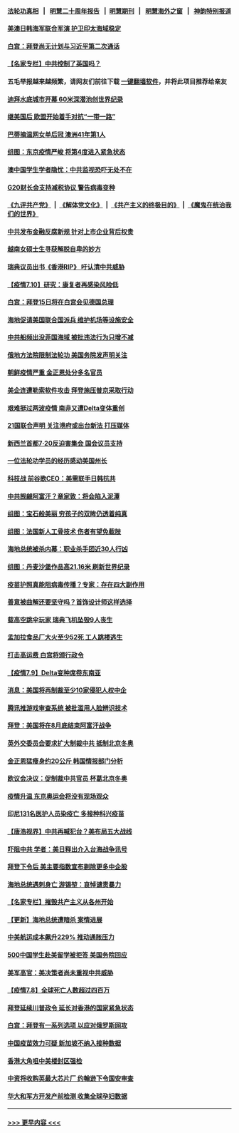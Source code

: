 #### [法轮功真相](https://github.com/gfw-breaker/truth/blob/master/README.md?t=0) &nbsp;&nbsp;|&nbsp;&nbsp; [明慧二十周年报告](https://github.com/gfw-breaker/mh-reports/blob/master/README.md?t=0) &nbsp;&nbsp;|&nbsp;&nbsp;[明慧期刊](https://github.com/gfw-breaker/mh-qikan) &nbsp;&nbsp;|&nbsp;&nbsp; [明慧海外之窗](https://github.com/gfw-breaker/mh-news/blob/master/README.md?t=0) &nbsp;&nbsp;|&nbsp;&nbsp; [神韵特别报道](https://github.com/gfw-breaker/mh-news/blob/master/shenyun.md?t=0)
#### [美澳日韩海军联合军演 护卫印太海域稳定](../pages/nsc418/n13081048.md?t=07111151) 
#### [白宫：拜登尚无计划与习近平第二次通话](../pages/nsc418/n13081123.md?t=07111151) 
#### [【名家专栏】中共控制了英国吗？](../pages/nsc418/n13080067.md?t=07111151) 
#### 五毛举报越来越频繁，请网友们前往下载 [一键翻墙软件](https://github.com/gfw-breaker/ssr-accounts)，并将此项目推荐给亲友
#### [迪拜水底城市开幕 60米深潜池创世界纪录](../pages/nsc418/n13080998.md?t=07111151) 
#### [继美国后 欧盟开始着手对抗“一带一路”](../pages/nsc418/n13080932.md?t=07111151) 
#### [巴蒂摘温网女单后冠 澳洲41年第1人](../pages/nsc418/n13080924.md?t=07111151) 
#### [组图：东京疫情严峻 将第4度进入紧急状态](../pages/nsc418/n13080404.md?t=07111151) 
#### [澳中国学生学者隐忧：中共监视恐吓无处不在](../pages/nsc418/n13080804.md?t=07111151) 
#### [G20财长会支持减税协议 警告病毒变种](../pages/nsc418/n13080713.md?t=07111151) 
#### [《九评共产党》](https://github.com/begood0513/9ping.md/blob/master/README.md) &nbsp;|&nbsp; [《解体党文化》](../../../../jtdwh.md/blob/master/README.md)  &nbsp;|&nbsp; [《共产主义的终极目的》](../../../../gczydzjmd.md/blob/master/README.md) &nbsp;|&nbsp; [《魔鬼在统治我们的世界》](../../../../mgztzwmdsj.md/blob/master/README.md) 
#### [中共发布金融反腐新规 针对上市企业背后权贵](../pages/nsc418/n13080390.md?t=07111151) 
#### [越南女硕士生寻获解脱自卑的妙方](../pages/nsc418/n13079268.md?t=07111151) 
#### [瑞典议员出书《香港RIP》 吁认清中共威胁](../pages/nsc418/n13080532.md?t=07111151) 
#### [【疫情7.10】研究：康复者再感染风险低](../pages/nsc418/n13080480.md?t=07111151) 
#### [白宫：拜登15日将在白宫会见德国总理](../pages/nsc418/n13080337.md?t=07111151) 
#### [海地促请美国联合国派兵 维护机场等设施安全](../pages/nsc418/n13079967.md?t=07111151) 
#### [中共船频出没菲国海域 被批违法行为只增不减](../pages/nsc418/n13080030.md?t=07111151) 
#### [俄地方法院限制法轮功 美国务院发声明关注](../pages/nsc418/n13079658.md?t=07111151) 
#### [朝鲜疫情严重 金正恩处分多名官员](../pages/nsc418/n13079673.md?t=07111151) 
#### [美企连遭勒索软件攻击 拜登施压普京采取行动](../pages/nsc418/n13079592.md?t=07111151) 
#### [艰难挺过两波疫情 南非又遭Delta变体重创](../pages/nsc418/n13079558.md?t=07111151) 
#### [21国联合声明 关注港府或出台新法 打压媒体](../pages/nsc418/n13079359.md?t=07111151) 
#### [新西兰首都7‧20反迫害集会 国会议员支持](../pages/nsc418/n13078525.md?t=07111151) 
#### [一位法轮功学员的经历感动美国州长](../pages/nsc418/n13078953.md?t=07111151) 
#### [科技战 前谷歌CEO：美需联手日韩抗共](../pages/nsc418/n13078961.md?t=07111151) 
#### [中共觊觎阿富汗？章家敦：将会陷入泥潭](../pages/nsc418/n13078945.md?t=07111151) 
#### [组图：宝石般美丽 穷孩子的双眸仍透着纯真](../pages/nsc418/n13077674.md?t=07111151) 
#### [组图：法国新人工骨技术 伤者有望免截肢](../pages/nsc418/n13078375.md?t=07111151) 
#### [海地总统被杀内幕：职业杀手团近30人行凶](../pages/nsc418/n13078949.md?t=07111151) 
#### [组图：丹麦沙堡作品高21.16米 刷新世界纪录](../pages/nsc418/n13078064.md?t=07111151) 
#### [疫苗护照真能阻病毒传播？专家：存在四大副作用](../pages/nsc418/n13067703.md?t=07111151) 
#### [善意被曲解还要坚守吗？首饰设计师这样选择](../pages/nsc418/n13077575.md?t=07111151) 
#### [载高空跳伞玩家 瑞典飞机坠毁9人丧生](../pages/nsc418/n13078604.md?t=07111151) 
#### [孟加拉食品厂大火至少52死 工人跳楼逃生](../pages/nsc418/n13078541.md?t=07111151) 
#### [打击高运费 白宫将颁行政令](../pages/nsc418/n13078569.md?t=07111151) 
#### [【疫情7.9】Delta变种席卷东南亚](../pages/nsc418/n13078272.md?t=07111151) 
#### [消息：美国将再制裁至少10家侵犯人权中企](../pages/nsc418/n13077699.md?t=07111151) 
#### [腾讯推游戏审查系统 被批滥用人脸辨识技术](../pages/nsc418/n13077634.md?t=07111151) 
#### [拜登：美国将在8月底结束阿富汗战争](../pages/nsc418/n13077350.md?t=07111151) 
#### [英外交委员会要求扩大制裁中共 抵制北京冬奥](../pages/nsc418/n13076754.md?t=07111151) 
#### [金正恩猛瘦身约20公斤 韩国情报部门分析](../pages/nsc418/n13076881.md?t=07111151) 
#### [欧议会决议：促制裁中共官员 杯葛北京冬奥](../pages/nsc418/n13076851.md?t=07111151) 
#### [疫情升温 东京奥运会将没有现场观众](../pages/nsc418/n13076798.md?t=07111151) 
#### [印尼131名医护人员染疫亡 多接种科兴疫苗](../pages/nsc418/n13076794.md?t=07111151) 
#### [【唐浩视界】中共再喊犯台？美布局五大战线](../pages/nsc418/n13076229.md?t=07111151) 
#### [吓阻中共 学者：美日释出介入台海战争讯号](../pages/nsc418/n13076414.md?t=07111151) 
#### [拜登下令后 美主要指数宣布剔除更多中企股](../pages/nsc418/n13076668.md?t=07111151) 
#### [海地总统遇刺身亡 游锡堃：哀悼谴责暴力](../pages/nsc418/n13076652.md?t=07111151) 
#### [【名家专栏】摧毁共产主义从各州开始](../pages/nsc418/n13076376.md?t=07111151) 
#### [【更新】海地总统遭暗杀 案情进展](../pages/nsc418/n13073704.md?t=07111151) 
#### [中美航运成本飙升229% 推动通胀压力](../pages/nsc418/n13076495.md?t=07111151) 
#### [500中国学生赴美留学被拒签 美国务院回应](../pages/nsc418/n13076589.md?t=07111151) 
#### [美军高官：美决策者尚未重视中共威胁](../pages/nsc418/n13076117.md?t=07111151) 
#### [【疫情7.8】全球死亡人数超过四百万](../pages/nsc418/n13075928.md?t=07111151) 
#### [拜登延续川普政令 延长对香港的国家紧急状态](../pages/nsc418/n13075981.md?t=07111151) 
#### [白宫：拜登有一系列选项 以应对俄罗斯网攻](../pages/nsc418/n13075433.md?t=07111151) 
#### [中国疫苗效力可疑 新加坡不纳入接种数据](../pages/nsc418/n13075143.md?t=07111151) 
#### [香港大角咀中美楼封区强检](../pages/nsc418/n13074972.md?t=07111151) 
#### [中资将收购英最大芯片厂 约翰逊下令国安审查](../pages/nsc418/n13074458.md?t=07111151) 
#### [华大和军方开发产前检测 收集全球孕妇数据](../pages/nsc418/n13074462.md?t=07111151) 

----
#### [ >>> 更早内容 <<< ](../indexes/nsc418-earlier.md)
